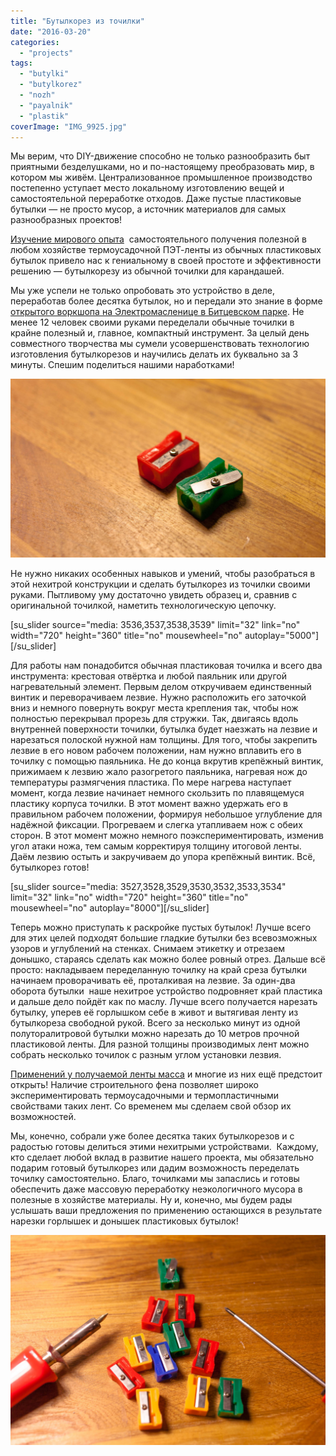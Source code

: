 ```yaml
---
title: "Бутылкорез из точилки"
date: "2016-03-20"
categories: 
  - "projects"
tags: 
  - "butylki"
  - "butylkorez"
  - "nozh"
  - "payalnik"
  - "plastik"
coverImage: "IMG_9925.jpg"
---
```


Мы верим, что DIY-движение способно не только разнообразить быт приятными безделушками, но и по-настоящему преобразовать мир, в котором мы живём. Централизованное промышленное производство постепенно уступает место локальному изготовлению вещей и самостоятельной переработке отходов. Даже пустые пластиковые бутылки — не просто мусор, а источник материалов для самых разнообразных проектов!

[Изучение мирового опыта](http://ooley.ru/butylkorez-dlya-polucheniya-termousadochnoj-pet-lenty/)  самостоятельного получения полезной в любом хозяйстве термоусадочной ПЭТ-ленты из обычных пластиковых бутылок привело нас к гениальному в своей простоте и эффективности решению — бутылкорезу из обычной точилки для карандашей.

Мы уже успели не только опробовать это устройство в деле, переработав более десятка бутылок, но и передали это знание в форме [открытого воркшопа на Электромасленице в Битцевском парке](http://ooley.ru/events/rezhem-butylki-na-elektromaslenitse/). Не менее 12 человек своими руками переделали обычные точилки в крайне полезный и, главное, компактный инструмент. За целый день совместного творчества мы сумели усовершенствовать технологию изготовления бутылкорезов и научились делать их буквально за 3 минуты. Спешим поделиться нашими наработками!

![IMG_9935](images/IMG_9935-1600x908.jpg)

Не нужно никаких особенных навыков и умений, чтобы разобраться в этой нехитрой конструкции и сделать бутылкорез из точилки своими руками. Пытливому уму достаточно увидеть образец и, сравнив с оригинальной точилкой, наметить технологическую цепочку.

\[su\_slider source="media: 3536,3537,3538,3539" limit="32" link="no" width="720" height="360" title="no" mousewheel="no" autoplay="5000"\]\[/su\_slider\]

Для работы нам понадобится обычная пластиковая точилка и всего два инструмента: крестовая отвёртка и любой паяльник или другой нагревательный элемент. Первым делом откручиваем единственный винтик и переворачиваем лезвие. Нужно расположить его заточкой вниз и немного повернуть вокруг места крепления так, чтобы нож полностью перекрывал прорезь для стружки. Так, двигаясь вдоль внутренней поверхности точилки, бутылка будет наезжать на лезвие и нарезаться полоской нужной нам толщины. Для того, чтобы закрепить лезвие в его новом рабочем положении, нам нужно вплавить его в точилку с помощью паяльника. Не до конца вкрутив крепёжный винтик, прижимаем к лезвию жало разогретого паяльника, нагревая нож до температуры размягчения пластика. По мере нагрева наступает момент, когда лезвие начинает немного скользить по плавящемуся пластику корпуса точилки. В этот момент важно удержать его в правильном рабочем положении, формируя небольшое углубление для надёжной фиксации. Прогреваем и слегка утапливаем нож с обеих сторон. В этот момент можно немного поэкспериментировать, изменив угол атаки ножа, тем самым корректируя толщину итоговой ленты. Даём лезвию остыть и закручиваем до упора крепёжный винтик. Всё, бутылкорез готов!

\[su\_slider source="media: 3527,3528,3529,3530,3532,3533,3534" limit="32" link="no" width="720" height="360" title="no" mousewheel="no" autoplay="8000"\]\[/su\_slider\]

Теперь можно приступать к раскройке пустых бутылок! Лучше всего для этих целей подходят большие гладкие бутылки без всевозможных узоров и углублений на стенках. Снимаем этикетку и отрезаем донышко, стараясь сделать как можно более ровный отрез. Дальше всё просто: накладываем переделанную точилку на край среза бутылки начинаем проворачивать её, проталкивая на лезвие. За один-два оборота бутылки  наше нехитрое устройство подровняет край пластика и дальше дело пойдёт как по маслу. Лучше всего получается нарезать бутылку, уперев её горлышком себе в живот и вытягивая ленту из бутылкореза свободной рукой. Всего за несколько минут из одной полуторалитровой бутылки можно нарезать до 10 метров прочной пластиковой ленты. Для разной толщины производимых лент можно собрать несколько точилок с разным углом установки лезвия.

[Применений у получаемой ленты масса](http://ooley.ru/butylkorez-dlya-polucheniya-termousadochnoj-pet-lenty/) и многие из них ещё предстоит открыть! Наличие строительного фена позволяет широко экспериментировать термоусадочными и термопластичными свойствами таких лент. Со временем мы сделаем свой обзор их возможностей.

Мы, конечно, собрали уже более десятка таких бутылкорезов и с радостью готовы делиться этими нехитрыми устройствами.  Каждому, кто сделает любой вклад в развитие нашего проекта, мы обязательно подарим готовый бутылкорез или дадим возможность переделать точилку самостоятельно. Благо, точилками мы запаслись и готовы обеспечить даже массовую переработку неэкологичного мусора в полезные в хозяйстве материалы. Ну и, конечно, мы будем рады услышать ваши предложения по применению остающихся в результате нарезки горлышек и донышек пластиковых бутылок!

![IMG_9937](images/IMG_9937-1600x1067.jpg)
